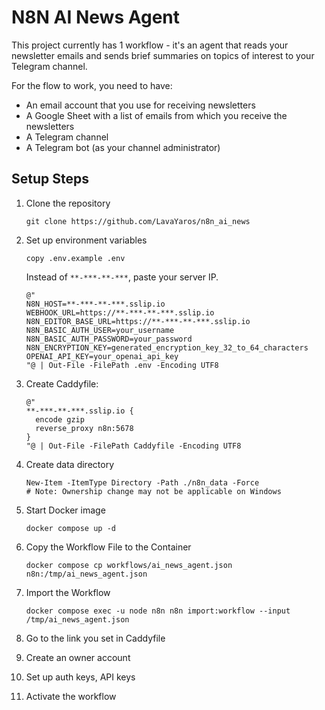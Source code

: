 # N8N AI News Agent

This project currently has 1 workflow - it's an agent that reads your newsletter emails and sends brief summaries on topics of interest to your Telegram channel.

For the flow to work, you need to have:
- An email account that you use for receiving newsletters
- A Google Sheet with a list of emails from which you receive the newsletters
- A Telegram channel
- A Telegram bot (as your channel administrator)

## Setup Steps

1. Clone the repository
   ```
   git clone https://github.com/LavaYaros/n8n_ai_news
   ```

2. Set up environment variables
   ```
   copy .env.example .env
   ```
   Instead of `**-***-**-***`, paste your server IP.

   ```
   @"
   N8N_HOST=**-***-**-***.sslip.io
   WEBHOOK_URL=https://**-***-**-***.sslip.io
   N8N_EDITOR_BASE_URL=https://**-***-**-***.sslip.io
   N8N_BASIC_AUTH_USER=your_username
   N8N_BASIC_AUTH_PASSWORD=your_password
   N8N_ENCRYPTION_KEY=generated_encryption_key_32_to_64_characters
   OPENAI_API_KEY=your_openai_api_key
   "@ | Out-File -FilePath .env -Encoding UTF8
   ```

3. Create Caddyfile:
   ```
   @"
   **-***-**-***.sslip.io {
     encode gzip
     reverse_proxy n8n:5678
   }
   "@ | Out-File -FilePath Caddyfile -Encoding UTF8
   ```

4. Create data directory
   ```
   New-Item -ItemType Directory -Path ./n8n_data -Force
   # Note: Ownership change may not be applicable on Windows
   ```

5. Start Docker image
   ```
   docker compose up -d
   ```

6. Copy the Workflow File to the Container
   ```
   docker compose cp workflows/ai_news_agent.json n8n:/tmp/ai_news_agent.json
   ```

7. Import the Workflow
   ```
   docker compose exec -u node n8n n8n import:workflow --input /tmp/ai_news_agent.json
   ```

8. Go to the link you set in Caddyfile

9. Create an owner account

10. Set up auth keys, API keys

11. Activate the workflow
